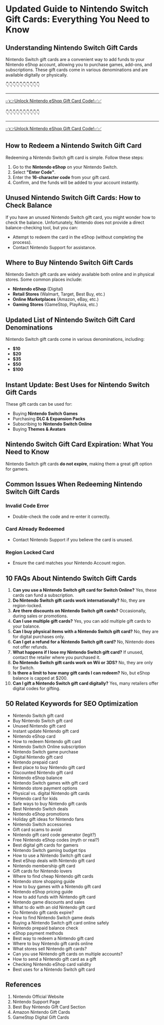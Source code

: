 # Updated Guide to Nintendo Switch Gift Cards: Everything You Need to Know

## Understanding Nintendo Switch Gift Cards
Nintendo Switch gift cards are a convenient way to add funds to your Nintendo eShop account, allowing you to purchase games, add-ons, and subscriptions. These gift cards come in various denominations and are available digitally or physically.


👇👇👇👇👇👇👇👇👇👇

---

[✅👉Unlock  Nintendo eShop Gift Card Code!✅✅ ](https://therewardgate.com/free-nintendo-eShop/)


👇👇👇👇👇👇👇👇👇👇

---

[✅👉Unlock  Nintendo eShop Gift Card Code!✅✅ ](https://therewardgate.com/free-nintendo-eShop/)


## How to Redeem a Nintendo Switch Gift Card
Redeeming a Nintendo Switch gift card is simple. Follow these steps:
1. Go to the **Nintendo eShop** on your Nintendo Switch.
2. Select **"Enter Code"**.
3. Enter the **16-character code** from your gift card.
4. Confirm, and the funds will be added to your account instantly.

## Unused Nintendo Switch Gift Cards: How to Check Balance
If you have an unused Nintendo Switch gift card, you might wonder how to check the balance. Unfortunately, Nintendo does not provide a direct balance-checking tool, but you can:
- Attempt to redeem the card in the eShop (without completing the process).
- Contact Nintendo Support for assistance.

## Where to Buy Nintendo Switch Gift Cards
Nintendo Switch gift cards are widely available both online and in physical stores. Some common places include:
- **Nintendo eShop** (Digital)
- **Retail Stores** (Walmart, Target, Best Buy, etc.)
- **Online Marketplaces** (Amazon, eBay, etc.)
- **Gaming Stores** (GameStop, PlayAsia, etc.)

## Updated List of Nintendo Switch Gift Card Denominations
Nintendo Switch gift cards come in various denominations, including:
- **$10**
- **$20**
- **$35**
- **$50**
- **$100**

## Instant Update: Best Uses for Nintendo Switch Gift Cards
These gift cards can be used for:
- Buying **Nintendo Switch Games**
- Purchasing **DLC & Expansion Packs**
- Subscribing to **Nintendo Switch Online**
- Buying **Themes & Avatars**

## Nintendo Switch Gift Card Expiration: What You Need to Know
Nintendo Switch gift cards **do not expire**, making them a great gift option for gamers.

## Common Issues When Redeeming Nintendo Switch Gift Cards
### Invalid Code Error
- Double-check the code and re-enter it correctly.

### Card Already Redeemed
- Contact Nintendo Support if you believe the card is unused.

### Region Locked Card
- Ensure the card matches your Nintendo Account region.

## 10 FAQs About Nintendo Switch Gift Cards
1. **Can you use a Nintendo Switch gift card for Switch Online?** Yes, these cards can fund a subscription.
2. **Do Nintendo Switch gift cards work internationally?** No, they are region-locked.
3. **Are there discounts on Nintendo Switch gift cards?** Occasionally, during sales or promotions.
4. **Can I use multiple gift cards?** Yes, you can add multiple gift cards to your balance.
5. **Can I buy physical items with a Nintendo Switch gift card?** No, they are for digital purchases only.
6. **Can I get a refund for a Nintendo Switch gift card?** No, Nintendo does not offer refunds.
7. **What happens if I lose my Nintendo Switch gift card?** If unused, contact the retailer where you purchased it.
8. **Do Nintendo Switch gift cards work on Wii or 3DS?** No, they are only for Switch.
9. **Is there a limit to how many gift cards I can redeem?** No, but eShop balance is capped at $200.
10. **Can I gift a Nintendo Switch gift card digitally?** Yes, many retailers offer digital codes for gifting.

## 50 Related Keywords for SEO Optimization
- Nintendo Switch gift card
- Buy Nintendo Switch gift card
- Unused Nintendo gift card
- Instant update Nintendo gift card
- Nintendo eShop card
- How to redeem Nintendo gift card
- Nintendo Switch Online subscription
- Nintendo Switch game purchase
- Digital Nintendo gift card
- Nintendo prepaid card
- Best place to buy Nintendo gift card
- Discounted Nintendo gift card
- Nintendo eShop balance
- Nintendo Switch games with gift card
- Nintendo store payment options
- Physical vs. digital Nintendo gift cards
- Nintendo card for kids
- Safe ways to buy Nintendo gift cards
- Best Nintendo Switch deals
- Nintendo eShop promotions
- Holiday gift ideas for Nintendo fans
- Nintendo Switch accessories
- Gift card scams to avoid
- Nintendo gift card code generator (legit?)
- Free Nintendo eShop codes (myth or real?)
- Best digital gift cards for gamers
- Nintendo Switch gaming budget tips
- How to use a Nintendo Switch gift card
- Best eShop deals with Nintendo gift card
- Nintendo membership gift card
- Gift cards for Nintendo lovers
- Where to find cheap Nintendo gift cards
- Nintendo store shopping guide
- How to buy games with a Nintendo gift card
- Nintendo eShop pricing guide
- How to add funds with Nintendo gift card
- Nintendo game discounts and sales
- What to do with an old Nintendo gift card
- Do Nintendo gift cards expire?
- How to find Nintendo Switch game deals
- Buying a Nintendo Switch gift card online safely
- Nintendo prepaid balance check
- eShop payment methods
- Best way to redeem a Nintendo gift card
- Where to buy Nintendo gift cards online
- What stores sell Nintendo gift cards?
- Can you use Nintendo gift cards on multiple accounts?
- How to send a Nintendo gift card as a gift
- Checking Nintendo eShop card validity
- Best uses for a Nintendo Switch gift card

## References
1. Nintendo Official Website
2. Nintendo Support Page
3. Best Buy Nintendo Gift Card Section
4. Amazon Nintendo Gift Cards
5. GameStop Digital Gift Cards

